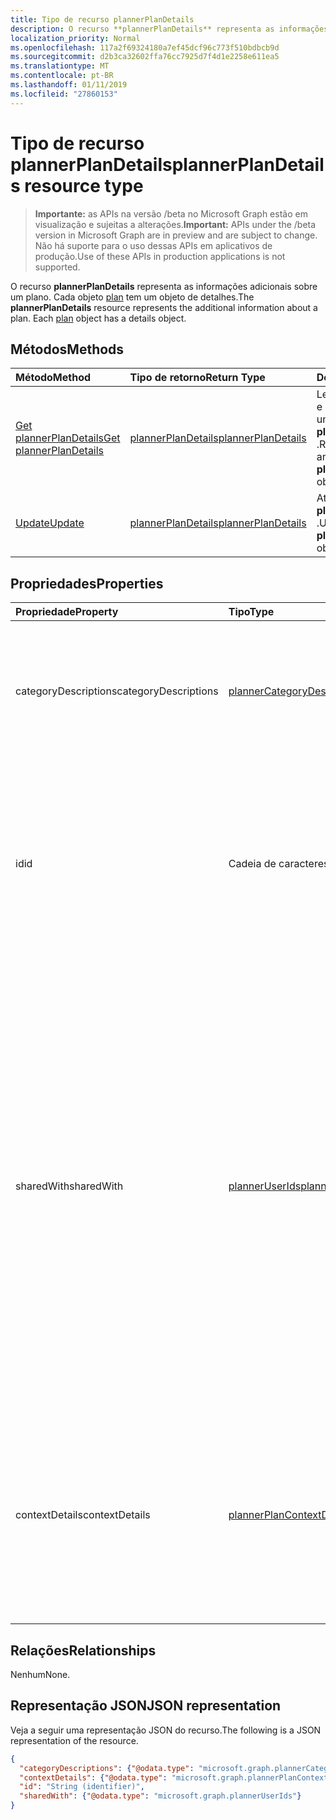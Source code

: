 ```yaml
---
title: Tipo de recurso plannerPlanDetails
description: O recurso **plannerPlanDetails** representa as informações adicionais sobre um plano. Cada objeto plan tem um objeto de detalhes.
localization_priority: Normal
ms.openlocfilehash: 117a2f69324180a7ef45dcf96c773f510bdbcb9d
ms.sourcegitcommit: d2b3ca32602ffa76cc7925d7f4d1e2258e611ea5
ms.translationtype: MT
ms.contentlocale: pt-BR
ms.lasthandoff: 01/11/2019
ms.locfileid: "27860153"
---
```

# <a name="plannerplandetails-resource-type"></a><span data-ttu-id="92ecf-104">Tipo de recurso plannerPlanDetails</span><span class="sxs-lookup"><span data-stu-id="92ecf-104">plannerPlanDetails resource type</span></span>

> <span data-ttu-id="92ecf-105">**Importante:** as APIs na versão /beta no Microsoft Graph estão em visualização e sujeitas a alterações.</span><span class="sxs-lookup"><span data-stu-id="92ecf-105">**Important:** APIs under the /beta version in Microsoft Graph are in preview and are subject to change.</span></span> <span data-ttu-id="92ecf-106">Não há suporte para o uso dessas APIs em aplicativos de produção.</span><span class="sxs-lookup"><span data-stu-id="92ecf-106">Use of these APIs in production applications is not supported.</span></span>

<span data-ttu-id="92ecf-p103">O recurso **plannerPlanDetails** representa as informações adicionais sobre um plano. Cada objeto [plan](plannerplan.md) tem um objeto de detalhes.</span><span class="sxs-lookup"><span data-stu-id="92ecf-p103">The **plannerPlanDetails** resource represents the additional information about a plan. Each [plan](plannerplan.md) object has a details object.</span></span>


## <a name="methods"></a><span data-ttu-id="92ecf-109">Métodos</span><span class="sxs-lookup"><span data-stu-id="92ecf-109">Methods</span></span>

| <span data-ttu-id="92ecf-110">Método</span><span class="sxs-lookup"><span data-stu-id="92ecf-110">Method</span></span>           | <span data-ttu-id="92ecf-111">Tipo de retorno</span><span class="sxs-lookup"><span data-stu-id="92ecf-111">Return Type</span></span>    |<span data-ttu-id="92ecf-112">Descrição</span><span class="sxs-lookup"><span data-stu-id="92ecf-112">Description</span></span>|
|:---------------|:--------|:----------|
|[<span data-ttu-id="92ecf-113">Get plannerPlanDetails</span><span class="sxs-lookup"><span data-stu-id="92ecf-113">Get plannerPlanDetails</span></span>](../api/plannerplandetails-get.md) | [<span data-ttu-id="92ecf-114">plannerPlanDetails</span><span class="sxs-lookup"><span data-stu-id="92ecf-114">plannerPlanDetails</span></span>](plannerplandetails.md) |<span data-ttu-id="92ecf-115">Leia as propriedades e relacionamentos de um objeto **plannerPlanDetails** .</span><span class="sxs-lookup"><span data-stu-id="92ecf-115">Read the properties and relationships of a **plannerPlanDetails** object.</span></span>|
|[<span data-ttu-id="92ecf-116">Update</span><span class="sxs-lookup"><span data-stu-id="92ecf-116">Update</span></span>](../api/plannerplandetails-update.md) | [<span data-ttu-id="92ecf-117">plannerPlanDetails</span><span class="sxs-lookup"><span data-stu-id="92ecf-117">plannerPlanDetails</span></span>](plannerplandetails.md)    |<span data-ttu-id="92ecf-118">Atualize um objeto **plannerPlanDetails** .</span><span class="sxs-lookup"><span data-stu-id="92ecf-118">Update a **plannerPlanDetails** object.</span></span> |

## <a name="properties"></a><span data-ttu-id="92ecf-119">Propriedades</span><span class="sxs-lookup"><span data-stu-id="92ecf-119">Properties</span></span>
| <span data-ttu-id="92ecf-120">Propriedade</span><span class="sxs-lookup"><span data-stu-id="92ecf-120">Property</span></span>     | <span data-ttu-id="92ecf-121">Tipo</span><span class="sxs-lookup"><span data-stu-id="92ecf-121">Type</span></span>   |<span data-ttu-id="92ecf-122">Descrição</span><span class="sxs-lookup"><span data-stu-id="92ecf-122">Description</span></span>|
|:---------------|:--------|:----------|
|<span data-ttu-id="92ecf-123">categoryDescriptions</span><span class="sxs-lookup"><span data-stu-id="92ecf-123">categoryDescriptions</span></span>|[<span data-ttu-id="92ecf-124">plannerCategoryDescriptions</span><span class="sxs-lookup"><span data-stu-id="92ecf-124">plannerCategoryDescriptions</span></span>](plannercategorydescriptions.md)|<span data-ttu-id="92ecf-125">Um objeto que especifica as descrições das seis categorias que podem ser associadas a tarefas no plano</span><span class="sxs-lookup"><span data-stu-id="92ecf-125">An object that specifies the descriptions of the six categories that can be associated with tasks in the plan</span></span>|
|<span data-ttu-id="92ecf-126">id</span><span class="sxs-lookup"><span data-stu-id="92ecf-126">id</span></span>|<span data-ttu-id="92ecf-127">Cadeia de caracteres</span><span class="sxs-lookup"><span data-stu-id="92ecf-127">String</span></span>| <span data-ttu-id="92ecf-128">Somente leitura.</span><span class="sxs-lookup"><span data-stu-id="92ecf-128">Read-only.</span></span> <span data-ttu-id="92ecf-129">A identificação dos detalhes do plano.</span><span class="sxs-lookup"><span data-stu-id="92ecf-129">The ID of the plan details.</span></span> <span data-ttu-id="92ecf-130">É 28 caracteres longos e diferencia maiusculas de minúsculas.</span><span class="sxs-lookup"><span data-stu-id="92ecf-130">It is 28 characters long and case-sensitive.</span></span> <span data-ttu-id="92ecf-131">[Validação de formato](tasks-identifiers-disclaimer.md) é feita no serviço.</span><span class="sxs-lookup"><span data-stu-id="92ecf-131">[Format validation](tasks-identifiers-disclaimer.md) is done on the service.</span></span>|
|<span data-ttu-id="92ecf-132">sharedWith</span><span class="sxs-lookup"><span data-stu-id="92ecf-132">sharedWith</span></span>|[<span data-ttu-id="92ecf-133">plannerUserIds</span><span class="sxs-lookup"><span data-stu-id="92ecf-133">plannerUserIds</span></span>](planneruserids.md)|<span data-ttu-id="92ecf-134">O conjunto deste plano compartilhada com IDs de usuário.</span><span class="sxs-lookup"><span data-stu-id="92ecf-134">The set of user IDs that this plan is shared with.</span></span> <span data-ttu-id="92ecf-135">Se você estiver usando o Office 365 grupos, use os API de grupos para gerenciar a associação de grupo para compartilhar o plano [do grupo](group.md) .</span><span class="sxs-lookup"><span data-stu-id="92ecf-135">If you are using Office 365 Groups, use the groups API to manage group membership to share the [group's](group.md) plan.</span></span> <span data-ttu-id="92ecf-136">Você também pode adicionar membros existentes do grupo para este conjunto, embora não seja obrigatório na ordem para que eles possam acessar o plano pertencente ao grupo.</span><span class="sxs-lookup"><span data-stu-id="92ecf-136">You can also add existing members of the group to this collection, although it is not required in order for them to access the plan owned by the group.</span></span> |
|<span data-ttu-id="92ecf-137">contextDetails</span><span class="sxs-lookup"><span data-stu-id="92ecf-137">contextDetails</span></span>|[<span data-ttu-id="92ecf-138">plannerPlanContextDetailsCollection</span><span class="sxs-lookup"><span data-stu-id="92ecf-138">plannerPlanContextDetailsCollection</span></span>](plannerplancontextdetailscollection.md)|<span data-ttu-id="92ecf-139">Somente leitura.</span><span class="sxs-lookup"><span data-stu-id="92ecf-139">Read-only.</span></span> <span data-ttu-id="92ecf-140">Uma coleção de informações adicionais associadas entradas [plannerPlanContext](plannerplancontext.md) definidas para o contêiner de [plannerPlan](plannerplan.md) .</span><span class="sxs-lookup"><span data-stu-id="92ecf-140">A collection of additional information associated with [plannerPlanContext](plannerplancontext.md) entries that are defined for the [plannerPlan](plannerplan.md) container.</span></span> |

## <a name="relationships"></a><span data-ttu-id="92ecf-141">Relações</span><span class="sxs-lookup"><span data-stu-id="92ecf-141">Relationships</span></span>
<span data-ttu-id="92ecf-142">Nenhum</span><span class="sxs-lookup"><span data-stu-id="92ecf-142">None.</span></span>


## <a name="json-representation"></a><span data-ttu-id="92ecf-143">Representação JSON</span><span class="sxs-lookup"><span data-stu-id="92ecf-143">JSON representation</span></span>
<span data-ttu-id="92ecf-144">Veja a seguir uma representação JSON do recurso.</span><span class="sxs-lookup"><span data-stu-id="92ecf-144">The following is a JSON representation of the resource.</span></span>

<!-- {
  "blockType": "resource",
  "optionalProperties": [

  ],
  "@odata.type": "microsoft.graph.plannerPlanDetails"
}-->

```json
{
  "categoryDescriptions": {"@odata.type": "microsoft.graph.plannerCategoryDescriptions"},
  "contextDetails": {"@odata.type": "microsoft.graph.plannerPlanContextDetailsCollection"},
  "id": "String (identifier)",
  "sharedWith": {"@odata.type": "microsoft.graph.plannerUserIds"}
}

```

<!-- uuid: 8fcb5dbc-d5aa-4681-8e31-b001d5168d79
2015-10-25 14:57:30 UTC -->
<!-- {
  "type": "#page.annotation",
  "description": "plannerPlanDetails resource",
  "keywords": "",
  "section": "documentation",
  "tocPath": ""
}-->
